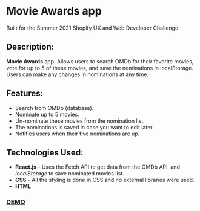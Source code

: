 # Movie Awards app

Built for the Summer 2021 Shopify UX and Web Developer Challenge

## Description:
**Movie Awards** app. Allows users to search OMDb for their favorite movies, vote for up to 5 of these movies, and save the nominations in localStorage. Users can make any changes in nominations at any time.


## Features:
* Search from OMDb (database).
* Nominate up to 5 movies.
* Un-nominate these movies from the nomination list.
* The nominations is saved in case you want to edit later.
* Notifies users when their five nominations are up.

## Technologies Used:
* **React.js** - Uses the Fetch API to get data from the OMDb API, and *localStorage* to save nominated movies list.
* **CSS** - All the styling is done in CSS and no external libraries were used.
* **HTML**

### [DEMO](https://movies-award-app.web.app)
